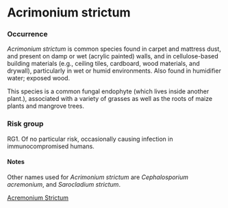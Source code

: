 <!-- TITLE: Acrimonium Strictum -->
<!-- SUBTITLE: A quick summary of Acrimonium Strictum -->

# Acrimonium strictum
### Occurrence
*Acrimonium strictum* is common species found in carpet and mattress dust, and present on damp or wet (acrylic painted) walls, and in cellulose-based building materials (e.g., ceiling tiles, cardboard, wood materials, and drywall), particularly in wet or humid environments. Also found in humidifier water; exposed wood.

This species is a common fungal endophyte (which lives inside another plant.), associated with a variety of grasses as well as the roots of maize plants and mangrove trees. 

### Risk group
RG1. Of no particular risk, occasionally causing infection in immunocompromised humans.

#### Notes
Other names used for *Acrimonium strictum* are *Cephalosporium acremonium*, and *Sarocladium strictum*.

[Acremonium Strictum](/uploads/acremonium-strictum.mp3 "Acremonium Strictum")
